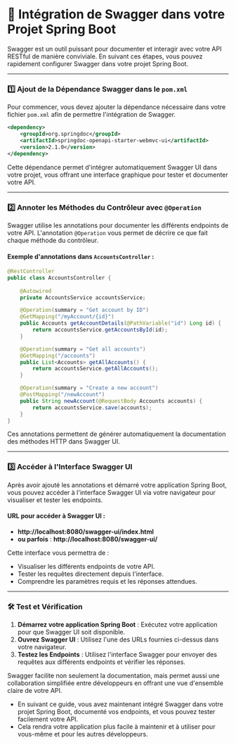 # 🏁 Intégration de Swagger dans votre Projet Spring Boot

Swagger est un outil puissant pour documenter et interagir avec votre API RESTful de manière conviviale. En suivant ces étapes, vous pouvez rapidement configurer Swagger dans votre projet Spring Boot.

---

### 1️⃣ Ajout de la Dépendance Swagger dans le `pom.xml`

Pour commencer, vous devez ajouter la dépendance nécessaire dans votre fichier `pom.xml` afin de permettre l'intégration de Swagger.

```xml
<dependency>
    <groupId>org.springdoc</groupId>
    <artifactId>springdoc-openapi-starter-webmvc-ui</artifactId>
    <version>2.1.0</version>
</dependency>
```

Cette dépendance permet d'intégrer automatiquement Swagger UI dans votre projet, vous offrant une interface graphique pour tester et documenter votre API.

---

### 2️⃣ Annoter les Méthodes du Contrôleur avec `@Operation`

Swagger utilise les annotations pour documenter les différents endpoints de votre API. L'annotation `@Operation` vous permet de décrire ce que fait chaque méthode du contrôleur.

#### Exemple d'annotations dans `AccountsController` :

```java
@RestController
public class AccountsController {
    
    @Autowired
    private AccountsService accountsService;

    @Operation(summary = "Get account by ID")
    @GetMapping("/myAccount/{id}")
    public Accounts getAccountDetails(@PathVariable("id") Long id) {
        return accountsService.getAccountsById(id);
    }

    @Operation(summary = "Get all accounts")
    @GetMapping("/accounts")
    public List<Accounts> getAllAccounts() {
        return accountsService.getAllAccounts();
    }

    @Operation(summary = "Create a new account")
    @PostMapping("/newAccount")
    public String newAccount(@RequestBody Accounts accounts) {
        return accountsService.save(accounts);
    }
}
```

Ces annotations permettent de générer automatiquement la documentation des méthodes HTTP dans Swagger UI.

---

### 3️⃣ Accéder à l'Interface Swagger UI

Après avoir ajouté les annotations et démarré votre application Spring Boot, vous pouvez accéder à l'interface Swagger UI via votre navigateur pour visualiser et tester les endpoints.

#### **URL pour accéder à Swagger UI :**
- **http://localhost:8080/swagger-ui/index.html**
- **ou parfois** : **http://localhost:8080/swagger-ui/**

Cette interface vous permettra de :

- Visualiser les différents endpoints de votre API.
- Tester les requêtes directement depuis l'interface.
- Comprendre les paramètres requis et les réponses attendues.

---

### 🛠️ Test et Vérification

1. **Démarrez votre application Spring Boot** : Exécutez votre application pour que Swagger UI soit disponible.
2. **Ouvrez Swagger UI** : Utilisez l'une des URLs fournies ci-dessus dans votre navigateur.
3. **Testez les Endpoints** : Utilisez l'interface Swagger pour envoyer des requêtes aux différents endpoints et vérifier les réponses.

Swagger facilite non seulement la documentation, mais permet aussi une collaboration simplifiée entre développeurs en offrant une vue d'ensemble claire de votre API.
- En suivant ce guide, vous avez maintenant intégré Swagger dans votre projet Spring Boot, documenté vos endpoints, et vous pouvez tester facilement votre API.
- Cela rendra votre application plus facile à maintenir et à utiliser pour vous-même et pour les autres développeurs.
